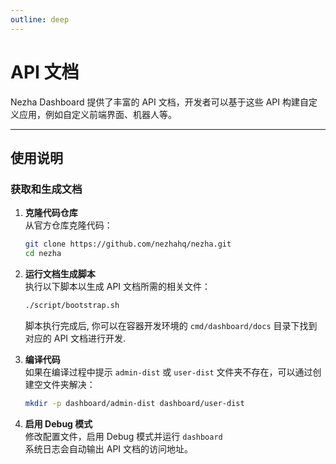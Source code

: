 ```yaml
---
outline: deep
---
```


# API 文档

Nezha Dashboard 提供了丰富的 API 文档，开发者可以基于这些 API 构建自定义应用，例如自定义前端界面、机器人等。

---

## 使用说明

### 获取和生成文档

1. **克隆代码仓库**  
   从官方仓库克隆代码：  
   ```bash
   git clone https://github.com/nezhahq/nezha.git
   cd nezha
   ```

2. **运行文档生成脚本**  
   执行以下脚本以生成 API 文档所需的相关文件：  
   ```bash
   ./script/bootstrap.sh
   ```

   脚本执行完成后, 你可以在容器开发环境的 `cmd/dashboard/docs` 目录下找到对应的 API 文档进行开发.

3. **编译代码**  
   如果在编译过程中提示 `admin-dist` 或 `user-dist` 文件夹不存在，可以通过创建空文件夹解决：  
   ```bash
   mkdir -p dashboard/admin-dist dashboard/user-dist
   ```

4. **启用 Debug 模式**  
   修改配置文件，启用 Debug 模式并运行 `dashboard`   
   系统日志会自动输出 API 文档的访问地址。

